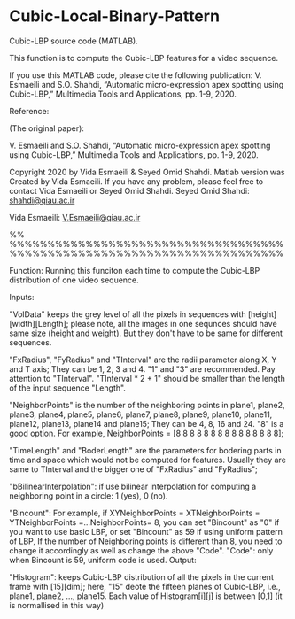 # Cubic-Local-Binary-Pattern
Cubic-LBP source code (MATLAB).

This function is to compute the Cubic-LBP features for a video sequence.

If you use this MATLAB code, please cite the following publication:
V. Esmaeili and S.O. Shahdi, “Automatic micro-expression apex spotting using Cubic-LBP,” Multimedia Tools and Applications, pp. 1-9, 2020.

Reference: 

(The original paper):

V. Esmaeili and S.O. Shahdi, “Automatic micro-expression apex spotting using Cubic-LBP,” Multimedia Tools and Applications, pp. 1-9, 2020.

Copyright 2020 by Vida Esmaeili & Seyed Omid Shahdi.
Matlab version was Created by Vida Esmaeili.
If you have any problem, please feel free to contact Vida Esmaeili or Seyed Omid Shahdi.
Seyed Omid Shahdi:
shahdi@qiau.ac.ir

Vida Esmaeili:
V.Esmaeili@qiau.ac.ir

%% %%%%%%%%%%%%%%%%%%%%%%%%%%%%%%%%%%%%%%%%%%%%%%%%%%%%%%%%%%%%%%%%%%%%%%%%

Function: Running this funciton each time to compute the Cubic-LBP distribution of one video sequence.

Inputs:

"VolData" keeps the grey level of all the pixels in sequences with [height][width][Length];
please note, all the images in one sequnces should have same size (height and weight).
But they don't have to be same for different sequences.

"FxRadius", "FyRadius" and "TInterval" are the radii parameter along X, Y and T axis; They can be 1, 2, 3 and 4. "1" and "3" are recommended.
Pay attention to "TInterval". "TInterval * 2 + 1" should be smaller than the length of the input sequence "Length".


"NeighborPoints" is the number of the neighboring points in plane1, plane2, plane3, plane4, plane5, plane6, plane7, plane8, plane9, plane10, plane11, plane12, plane13, plane14 and plane15; They can be 4, 8, 16 and 24. "8" is a good option. For example, NeighborPoints = [8 8 8 8 8 8 8 8 8 8 8 8 8 8 8];

"TimeLength" and "BoderLength" are the parameters for bodering parts in time and space which would not be computed for features. Usually they are same to TInterval and the bigger one of "FxRadius" and "FyRadius";

"bBilinearInterpolation": if use bilinear interpolation for computing a neighboring point in a circle: 1 (yes), 0 (no).

"Bincount": For example, if XYNeighborPoints = XTNeighborPoints = YTNeighborPoints =...NeighborPoints= 8, you can set "Bincount" as "0" if you want to use basic LBP, or set "Bincount" as 59 if using uniform pattern of LBP, If the number of Neighboring points is different than 8, you need to change it accordingly as well as change the above "Code".
"Code": only when Bincount is 59, uniform code is used.
Output:

"Histogram": keeps Cubic-LBP distribution of all the pixels in the current frame with [15][dim];
here, "15" deote the fifteen planes of Cubic-LBP, i.e., plane1, plane2, ..., plane15.
Each value of Histogram[i][j] is between [0,1] (it is normallised in this way)



